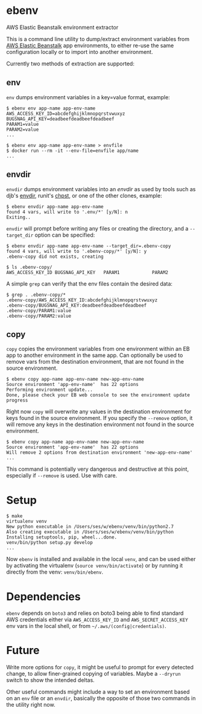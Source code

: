 # ebenv
AWS Elastic Beanstalk environment extractor

This is a command line utility to dump/extract environment variables from 
[AWS Elastic Beanstalk](https://aws.amazon.com/elasticbeanstalk/details/) app
environments, to either re-use the same configuration locally or to import
into another environment.

Currently two methods of extraction are supported:

## env

`env` dumps environment variables in a key=value format, example:

```
$ ebenv env app-name app-env-name
AWS_ACCESS_KEY_ID=abcdefghijklmnopqrstvwuxyz
BUGSNAG_API_KEY=deadbeefdeadbeefdeadbeef
PARAM1=value
PARAM2=value
...

$ ebenv env app-name app-env-name > envfile
$ docker run --rm -it --env-file=envfile app/name
...
```


## envdir

`envdir` dumps environment variables into an *envdir* as used by tools such as
djb's [envdir](https://cr.yp.to/daemontools/envdir.html), runit's
[chpst](http://smarden.org/runit/chpst.8.html), or one of the other clones,
example:

```
$ ebenv envdir app-name app-env-name
found 4 vars, will write to '.env/*' [y/N]: n
Exiting..
```

`envdir` will prompt before writing any files or creating the directory, and
a `--target_dir` option can be specified:

```
$ ebenv envdir app-name app-env-name --target_dir=.ebenv-copy
found 4 vars, will write to '.ebenv-copy/*' [y/N]: y
.ebenv-copy did not exists, creating

$ ls .ebenv-copy/
AWS_ACCESS_KEY_ID BUGSNAG_API_KEY   PARAM1            PARAM2

```

A simple `grep` can verify that the env files contain the desired data:
```
$ grep . .ebenv-copy/*
.ebenv-copy/AWS_ACCESS_KEY_ID:abcdefghijklmnopqrstvwuxyz
.ebenv-copy/BUGSNAG_API_KEY:deadbeefdeadbeefdeadbeef
.ebenv-copy/PARAM1:value
.ebenv-copy/PARAM2:value
```

## copy

`copy` copies the environment variables from one environment within an EB app
to another environment in the same app.  Can optionally be used to remove vars
from the destination environment, that are not found in the source environment.

```
$ ebenv copy app-name app-env-name new-app-env-name 
Source environment 'app-env-name'  has 22 options
Performing environment update...
Done, please check your EB web console to see the environment update progress
```

Right now `copy` will overwrite any values in the destination environment for
keys found in the source environment.  If you specify the `--remove` option,
it will remove any keys in the destination environment not found in the source
environment.

```
$ ebenv copy app-name app-env-name new-app-env-name
Source environment 'app-env-name'  has 22 options
Will remove 2 options from destination environment 'new-app-env-name'
...
```

This command is potentially very dangerous and destructive at this point,
especially if `--remove` is used.  Use with care.

# Setup

```
$ make
virtualenv venv
New python executable in /Users/ses/w/ebenv/venv/bin/python2.7
Also creating executable in /Users/ses/w/ebenv/venv/bin/python
Installing setuptools, pip, wheel...done.
venv/bin/python setup.py develop
...
```

Now `ebenv` is installed and available in the local `venv`, and can be used
either by activating the virtualenv (`source venv/bin/activate`) or by running
it directly from the venv: `venv/bin/ebenv`.


# Dependencies

`ebenv` depends on `boto3` and relies on boto3 being able to find standard AWS
credentials either via `AWS_ACCESS_KEY_ID` and `AWS_SECRET_ACCESS_KEY` env vars
in the local shell, or from `~/.aws/(config|credentials)`.


# Future

Write more options for `copy`, it might be useful to prompt for every 
detected change, to allow finer-grained copying of variables.  Maybe a
`--dryrun` switch to show the intended deltas.

Other useful commands might include a way to set an environment based
on an `env` file or an `envdir`, basically the opposite of those two
commands in the utility right now.
